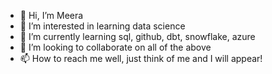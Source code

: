 - 👋 Hi, I’m Meera
- 👀 I’m interested in learning data science
- 🌱 I’m currently learning sql, github, dbt, snowflake, azure
- 💞️ I’m looking to collaborate on all of the above
- 📫 How to reach me well, just think of me and I will appear!

<!---
md49307/md49307 is a ✨ special ✨ repository because its `README.md` (this file) appears on your GitHub profile.
You can click the Preview link to take a look at your changes.
--->
